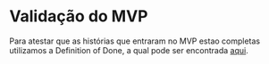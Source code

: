 # Validação do MVP

Para atestar que as histórias que entraram no MVP estao completas utilizamos a Definition of Done, a qual pode ser encontrada [aqui](https://mdsreq-fga-unb.github.io/2023.2-Crystaleum/missao-3/dor-dod/#dod).

